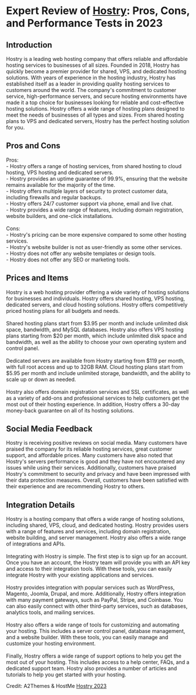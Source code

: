 <h1>Expert Review of <a href="https://a2themes.com/hostry-reviews">Hostry</a>: Pros, Cons, and Performance Tests in 2023</h1>
<h2>Introduction</h2>
Hostry is a leading web hosting company that offers reliable and affordable hosting services to businesses of all sizes. Founded in 2018, Hostry has quickly become a premier provider for shared, VPS, and dedicated hosting solutions. With years of experience in the hosting industry, Hostry has established itself as a leader in providing quality hosting services to customers around the world. The company's commitment to customer service, high-performance servers, and secure hosting environments have made it a top choice for businesses looking for reliable and cost-effective hosting solutions. Hostry offers a wide range of hosting plans designed to meet the needs of businesses of all types and sizes. From shared hosting plans to VPS and dedicated servers, Hostry has the perfect hosting solution for you.
<h2>Pros and Cons</h2>
Pros:<br>- Hostry offers a range of hosting services, from shared hosting to cloud hosting, VPS hosting and dedicated servers.<br>- Hostry provides an uptime guarantee of 99.9%, ensuring that the website remains available for the majority of the time.<br>- Hostry offers multiple layers of security to protect customer data, including firewalls and regular backups.<br>- Hostry offers 24/7 customer support via phone, email and live chat.<br>- Hostry provides a wide range of features, including domain registration, website builders, and one-click installations.<br><br>Cons:<br>- Hostry's pricing can be more expensive compared to some other hosting services.<br>- Hostry's website builder is not as user-friendly as some other services.<br>- Hostry does not offer any website templates or design tools.<br>- Hostry does not offer any SEO or marketing tools.
<h2>Prices and Items</h2>
Hostry is a web hosting provider offering a wide variety of hosting solutions for businesses and individuals. Hostry offers shared hosting, VPS hosting, dedicated servers, and cloud hosting solutions. Hostry offers competitively priced hosting plans for all budgets and needs.<br><br>Shared hosting plans start from $3.95 per month and include unlimited disk space, bandwidth, and MySQL databases. Hostry also offers VPS hosting plans starting from $20 per month, which include unlimited disk space and bandwidth, as well as the ability to choose your own operating system and control panel.<br><br>Dedicated servers are available from Hostry starting from $119 per month, with full root access and up to 32GB RAM. Cloud hosting plans start from $5.95 per month and include unlimited storage, bandwidth, and the ability to scale up or down as needed.<br><br>Hostry also offers domain registration services and SSL certificates, as well as a variety of add-ons and professional services to help customers get the most out of their hosting experience. In addition, Hostry offers a 30-day money-back guarantee on all of its hosting solutions.
<h2>Social Media Feedback</h2>
Hostry is receiving positive reviews on social media. Many customers have praised the company for its reliable hosting services, great customer support, and affordable prices. Many customers have also noted that Hostry's servers performance is good and they have not encountered any issues while using their services. Additionally, customers have praised Hostry's commitment to security and privacy and have been impressed with their data protection measures. Overall, customers have been satisfied with their experience and are recommending Hostry to others.
<h2>Integration Details</h2>
Hostry is a hosting company that offers a wide range of hosting solutions, including shared, VPS, cloud, and dedicated hosting. Hostry provides users with a range of features and services, including domain registration, website building, and server management. Hostry also offers a wide range of integrations and APIs.<br><br>Integrating with Hostry is simple. The first step is to sign up for an account. Once you have an account, the Hostry team will provide you with an API key and access to their integration tools. With these tools, you can easily integrate Hostry with your existing applications and services.<br><br>Hostry provides integration with popular services such as WordPress, Magento, Joomla, Drupal, and more. Additionally, Hostry offers integration with many payment gateways, such as PayPal, Stripe, and Coinbase. You can also easily connect with other third-party services, such as databases, analytics tools, and mailing services.<br><br>Hostry also offers a wide range of tools for customizing and automating your hosting. This includes a server control panel, database management, and a website builder. With these tools, you can easily manage and customize your hosting environment.<br><br>Finally, Hostry offers a wide range of support options to help you get the most out of your hosting. This includes access to a help center, FAQs, and a dedicated support team. Hostry also provides a number of articles and tutorials to help you get started with your hosting.
<p>Credit: A2Themes & HostMe <a href="https://a2themes.com/hostry-reviews">Hostry 2023</a></p>